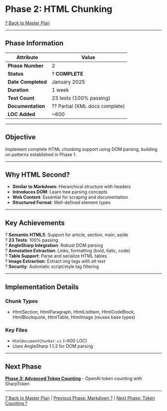 # Phase 2: HTML Chunking

[? Back to Master Plan](../MasterPlan.md)

---

## Phase Information

| Attribute | Value |
|-----------|-------|
| **Phase Number** | 2 |
| **Status** | ? **COMPLETE** |
| **Date Completed** | January 2025 |
| **Duration** | 1 week |
| **Test Count** | 23 tests (100% passing) |
| **Documentation** | ?? Partial (XML docs complete) |
| **LOC Added** | ~600 |

---

## Objective

Implement complete HTML chunking support using DOM parsing, building on patterns established in Phase 1.

---

## Why HTML Second?

- **Similar to Markdown**: Hierarchical structure with headers
- **Introduces DOM**: Learn tree parsing concepts
- **Web Content**: Essential for scraping and documentation
- **Structured Format**: Well-defined element types

---

## Key Achievements

? **Semantic HTML5**: Support for article, section, main, aside  
? **23 Tests**: 100% passing  
? **AngleSharp Integration**: Robust DOM parsing  
? **Annotation Extraction**: Links, formatting (bold, italic, code)  
? **Table Support**: Parse and serialize HTML tables  
? **Image Extraction**: Extract img tags with alt text  
? **Security**: Automatic script/style tag filtering  

---

## Implementation Details

### Chunk Types
- HtmlSection, HtmlParagraph, HtmlListItem, HtmlCodeBlock, HtmlBlockquote, HtmlTable, HtmlImage (reuses base types)

### Key Files
- `HtmlDocumentChunker.cs` (~600 LOC)
- Uses AngleSharp 1.1.2 for DOM parsing

---

## Next Phase

**[Phase 3: Advanced Token Counting](Phase-03.md)** - OpenAI token counting with SharpToken

---

[? Back to Master Plan](../MasterPlan.md) | [Previous Phase: Markdown ?](Phase-01.md) | [Next Phase: Token Counting ?](Phase-03.md)
